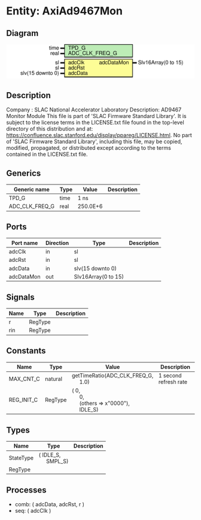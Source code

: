 # Entity: AxiAd9467Mon

## Diagram

![Diagram](AxiAd9467Mon.svg "Diagram")
## Description

Company    : SLAC National Accelerator Laboratory
Description: AD9467 Monitor Module
This file is part of 'SLAC Firmware Standard Library'.
It is subject to the license terms in the LICENSE.txt file found in the
top-level directory of this distribution and at:
   https://confluence.slac.stanford.edu/display/ppareg/LICENSE.html.
No part of 'SLAC Firmware Standard Library', including this file,
may be copied, modified, propagated, or distributed except according to
the terms contained in the LICENSE.txt file.
## Generics

| Generic name   | Type | Value    | Description |
| -------------- | ---- | -------- | ----------- |
| TPD_G          | time | 1 ns     |             |
| ADC_CLK_FREQ_G | real | 250.0E+6 |             |
## Ports

| Port name  | Direction | Type                | Description |
| ---------- | --------- | ------------------- | ----------- |
| adcClk     | in        | sl                  |             |
| adcRst     | in        | sl                  |             |
| adcData    | in        | slv(15 downto 0)    |             |
| adcDataMon | out       | Slv16Array(0 to 15) |             |
## Signals

| Name | Type    | Description |
| ---- | ------- | ----------- |
| r    | RegType |             |
| rin  | RegType |             |
## Constants

| Name       | Type    | Value                                                                                                                                                                     | Description           |
| ---------- | ------- | ------------------------------------------------------------------------------------------------------------------------------------------------------------------------- | --------------------- |
| MAX_CNT_C  | natural |  getTimeRatio(ADC_CLK_FREQ_G,<br><span style="padding-left:20px"> 1.0)                                                                                                    | 1 second refresh rate |
| REG_INIT_C | RegType |  (       0,<br><span style="padding-left:20px">       0,<br><span style="padding-left:20px">       (others => x"0000"),<br><span style="padding-left:20px">       IDLE_S) |                       |
## Types

| Name      | Type                                                   | Description |
| --------- | ------------------------------------------------------ | ----------- |
| StateType | ( IDLE_S,<br><span style="padding-left:20px"> SMPL_S)  |             |
| RegType   |                                                        |             |
## Processes
- comb: ( adcData, adcRst, r )
- seq: ( adcClk )
